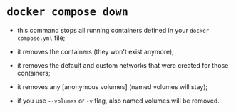 # `docker compose down`

- this command stops all running containers defined in your `docker-compose.yml` file;
- it removes the containers (they won't exist anymore);
- it removes the default and custom networks that were created for those containers;


- it removes any [anonymous volumes] (named volumes will stay); <!-- todo: link to anonymous volumes in volumes chapter -->
- if you use `--volumes` or `-v` flag, also named volumes will be removed.
